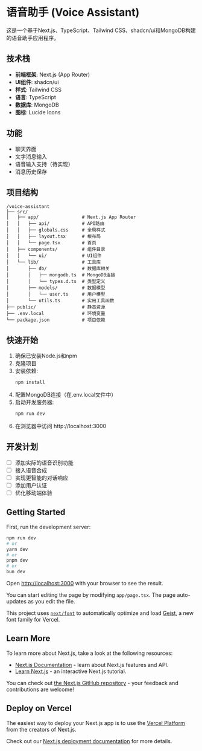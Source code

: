 # 语音助手 (Voice Assistant)

这是一个基于Next.js、TypeScript、Tailwind CSS、shadcn/ui和MongoDB构建的语音助手应用程序。

## 技术栈

- **前端框架**: Next.js (App Router)
- **UI组件**: shadcn/ui
- **样式**: Tailwind CSS
- **语言**: TypeScript
- **数据库**: MongoDB
- **图标**: Lucide Icons

## 功能

- 聊天界面
- 文字消息输入
- 语音输入支持（待实现）
- 消息历史保存

## 项目结构

```
/voice-assistant
├── src/
│   ├── app/                # Next.js App Router
│   │   ├── api/            # API路由
│   │   ├── globals.css     # 全局样式
│   │   ├── layout.tsx      # 根布局
│   │   └── page.tsx        # 首页
│   ├── components/         # 组件目录
│   │   └── ui/             # UI组件
│   └── lib/                # 工具库
│       ├── db/             # 数据库相关
│       │   ├── mongodb.ts  # MongoDB连接
│       │   └── types.d.ts  # 类型定义
│       ├── models/         # 数据模型
│       │   └── user.ts     # 用户模型
│       └── utils.ts        # 实用工具函数
├── public/                 # 静态资源
├── .env.local              # 环境变量
└── package.json            # 项目依赖
```

## 快速开始

1. 确保已安装Node.js和npm
2. 克隆项目
3. 安装依赖:
   ```bash
   npm install
   ```
4. 配置MongoDB连接（在.env.local文件中）
5. 启动开发服务器:
   ```bash
   npm run dev
   ```
6. 在浏览器中访问 http://localhost:3000

## 开发计划

- [ ] 添加实际的语音识别功能
- [ ] 接入语音合成
- [ ] 实现更智能的对话响应
- [ ] 添加用户认证
- [ ] 优化移动端体验

## Getting Started

First, run the development server:

```bash
npm run dev
# or
yarn dev
# or
pnpm dev
# or
bun dev
```

Open [http://localhost:3000](http://localhost:3000) with your browser to see the result.

You can start editing the page by modifying `app/page.tsx`. The page auto-updates as you edit the file.

This project uses [`next/font`](https://nextjs.org/docs/app/building-your-application/optimizing/fonts) to automatically optimize and load [Geist](https://vercel.com/font), a new font family for Vercel.

## Learn More

To learn more about Next.js, take a look at the following resources:

- [Next.js Documentation](https://nextjs.org/docs) - learn about Next.js features and API.
- [Learn Next.js](https://nextjs.org/learn) - an interactive Next.js tutorial.

You can check out [the Next.js GitHub repository](https://github.com/vercel/next.js) - your feedback and contributions are welcome!

## Deploy on Vercel

The easiest way to deploy your Next.js app is to use the [Vercel Platform](https://vercel.com/new?utm_medium=default-template&filter=next.js&utm_source=create-next-app&utm_campaign=create-next-app-readme) from the creators of Next.js.

Check out our [Next.js deployment documentation](https://nextjs.org/docs/app/building-your-application/deploying) for more details.
